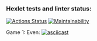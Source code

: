 ### Hexlet tests and linter status:
[![Actions Status](https://github.com/deusmg/python-project-49/workflows/hexlet-check/badge.svg)](https://github.com/deusmg/python-project-49/actions)
[![Maintainability](https://api.codeclimate.com/v1/badges/6d870332c7f31108acd3/maintainability)](https://codeclimate.com/github/deusmg/python-project-49/maintainability)

Game 1: Even:
[![asciicast](https://asciinema.org/a/UsfqkWI9jQdnc1P3nXSiX2hd9.svg)](https://asciinema.org/a/UsfqkWI9jQdnc1P3nXSiX2hd9)

